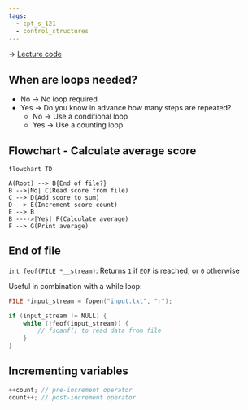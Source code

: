 ```yaml
---
tags:
  - cpt_s_121
  - control_structures
---
```


-> [Lecture code](https://github.com/mathletedev/cpt_s/blob/main/121/lectures/2023-09-25)

## When are loops needed?

- No -> No loop required
- Yes -> Do you know in advance how many steps are repeated?
	- No -> Use a conditional loop
	- Yes -> Use a counting loop

## Flowchart - Calculate average score

```mermaid
flowchart TD

A(Root) --> B{End of file?}
B -->|No| C(Read score from file)
C --> D(Add score to sum)
D --> E(Increment score count)
E --> B
B ---->|Yes| F(Calculate average)
F --> G(Print average)
```

## End of file

`int feof(FILE *__stream)`: Returns `1` if `EOF` is reached, or `0` otherwise

Useful in combination with a while loop:
```c
FILE *input_stream = fopen("input.txt", "r");

if (input_stream != NULL) {
	while (!feof(input_stream)) {
		// fscanf() to read data from file
	}
}
```

## Incrementing variables

```c
++count; // pre-increment operator
count++; // post-increment operator
```